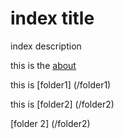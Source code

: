 # index title
index description


this is the [about](about)

this is [folder1] (/folder1)

this is [folder2] (/folder2)

[folder 2] (/folder2)
